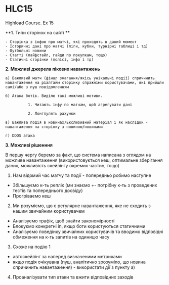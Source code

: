 # HLC15
Highload Course. Ex 15

**1. Типи сторінок на сайті **

    - Сторінка з інфою про матчі, які проходять в даний момент
    - Історичні дані про матчі (ліги, кубки, турнірні таблиці і тд)
    - Футбольні новини
    - Статті (лайфстайл, гайди по покупкам, тощо)
    - Статичні сторінки (полісі, інфо і тд)
 
**2. Можливі джерела пікових навантажень**

    а) Важливий матч (фінал змагання/якісь унікальні події) спричинить навантаження на ріалтайм сторінку спражніми користувачами, які прийшли самі/або з пуш повідомленням
 
    б) Атака ботів. Виділю такі можливі мотиви. 
           
              1. Читають інфу по матчам, щоб агрегувати дані
           
              2. Лонгпулять рахунки
 
    в) Важлива подія в новинах/Екслюзивний матеріал і як наслідок - навантаження на сторінку з новиною/новинами

    г) DDOS атака

**3. Можливі рішенння**

   В першу чергу беремо за факт, що система написана з оглядом на можливе навантаження (використовується кеш, оптимальне зберігання даних, можливість скейлінгу окремих 
частин, тощо)


 1. Нам відомий час матчу та події - попередньо робимо наступне
   - Збільшуємо к-ть реплік (ми знаємо +- потрібну к-ть з проведених тестів та попереднього досвіду)
   - Прогріваємо кеш
   
   
 2. Ми розуміємо, що є регулярне навантаження, яке не сходить з нашим звичайним користувачем
   - Аналізуємо трафік, щоб знайти закономірності
   - Блокуємо конкретні іп, якщо боти користуються статичними
   - Аналізуємо поведінку звичайних користувачів та вводимо відповідні обмеження на к-ть запитів на одиницю часу
   
 3. Схоже на подію 1
 
   - автоскейлінг за наперед визначеними метриками
   - якщо подія очікувана (пуш, аналітично зрозуміло, що новина спричинить навантаження) - використати дії з пункту а)

 4. Проаналізувати тип атаки та вжити відповідних заходів
   
